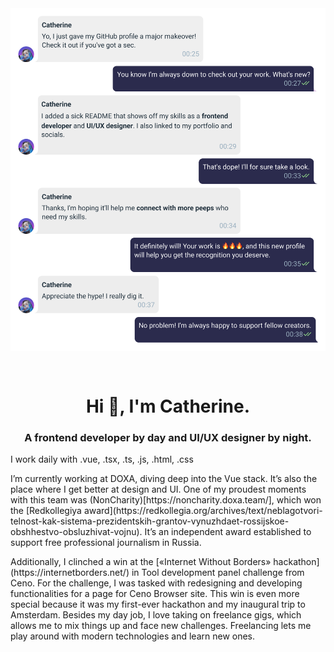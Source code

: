 <img src="https://raw.githubusercontent.com/catherineriver/catherineriver/main/assets/header.png" alt="Introduction Banner.." style="text-align: center; margin-bottom: 30px;" />


<h1 align="center">Hi 👋, I'm Catherine.</h1>
<h3 align="center">A frontend developer by day and UI/UX designer by night.</h3>
<p>I work daily with .vue, .tsx, .ts, .js, .html, .css</p>

<p>I’m currently working at DOXA, diving deep into the Vue stack. It’s also the place where I get better at design and UI.
One of my proudest moments with this team was (NonCharity)[https://noncharity.doxa.team/], which won the [Redkollegiya award](https://redkollegia.org/archives/text/neblagotvori-telnost-kak-sistema-prezidentskih-grantov-vynuzhdaet-rossijskoe-obshhestvo-obsluzhivat-vojnu). It’s an independent award established to support free professional journalism in Russia.</p>

<p>Additionally, I clinched a win at the [«Internet Without Borders» hackathon](https://internetborders.net/) in Tool development panel challenge from Ceno. For the challenge, I was tasked with redesigning and developing functionalities for a page for Ceno Browser site. This win is even more special because it was my first-ever hackathon and my inaugural trip to Amsterdam.
Besides my day job, I love taking on freelance gigs, which allows me to mix things up and face new challenges. Freelancing lets me play around with modern technologies and learn new ones.</p>
